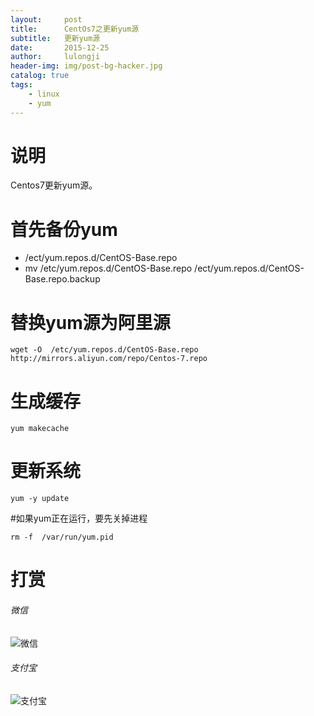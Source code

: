 ```yaml
---
layout:     post
title:      CentOs7之更新yum源
subtitle:   更新yum源
date:       2015-12-25
author:     lulongji
header-img: img/post-bg-hacker.jpg
catalog: true
tags:
    - linux
    - yum
---
```



# 说明
Centos7更新yum源。

# 首先备份yum
- /ect/yum.repos.d/CentOS-Base.repo
- mv  /etc/yum.repos.d/CentOS-Base.repo  /ect/yum.repos.d/CentOS-Base.repo.backup

# 替换yum源为阿里源

    wget -O  /etc/yum.repos.d/CentOS-Base.repo  http://mirrors.aliyun.com/repo/Centos-7.repo

# 生成缓存
    yum makecache

# 更新系统
    yum -y update
 

#如果yum正在运行，要先关掉进程   

    rm -f  /var/run/yum.pid


# 打赏

###### 微信

![微信](https://hys-parent.oss-cn-beijing.aliyuncs.com/test/wx1.png?x-oss-process=style/test)

###### 支付宝

![支付宝](https://hys-parent.oss-cn-beijing.aliyuncs.com/test/zfb1.png?x-oss-process=style/test)







 

